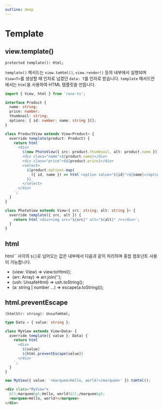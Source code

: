 ```yaml
---
outline: deep
---
```


# Template

## view.template()
`protected template(): Html;`

`template()` 메서드는 `view.toHtml()`, `view.render()` 등의 내부에서 실행되며 `View<T>`를 생성할 때 인자로 넘겼던 `data: T`를 인자로 받습니다. `template` 메서드안에서는 `html`을 사용하여 HTML 템플릿을 만듭니다.

```typescript
import { View, html } from 'rune-ts';

interface Product {
  name: string;
  price: number;
  thumbnail: string;
  options: { id: number; name: string }[];
}

class ProductView extends View<Product> {
  override template(product: Product) {
    return html`
      <div>
        ${new PhotoView({ src: product.thumbnail, alt: product.name })}
        <div class="name">${product.name}</div>
        <div class="price">$${product.price}</div>
        <select>
          ${product.options.map(
            ({ id, name }) => html`<option value="${id}">${name}</option>`,
          )}
        </select>
      </div>
    `;
  }
}

class PhotoView extends View<{ src: string; alt: string }> {
  override template({ src, alt }) {
    return html`<div><img src="${src}" alt="${alt}" /></div>`;
  }
}
```

## html

html`` 사이의 `${}`로 넘어오는 값은 내부에서 다음과 같이 처리하며 중첩 컴포넌트 사용이 가능합니다.

- (view: View) => view.toHtml();
- (arr: Array) => arr.join('');
- (ush: UnsafeHtml) => ush.toString();
- (a: string | number ...) => escape(a.toString());

## html.preventEscape

`(htmlStr: string): UnsafeHtml;`

```typescript
type Data = { value: string };

class MyView extends View<Data> {
  override template({ value }: Data) {
    return html`
      <div>
        ${value}
        ${html.preventEscape(value)}
      </div>
    `;
  }
}

new MyView({ value: '<marquee>Hello, world!</marquee>' }).toHtml();
```
```html
<div class="MyView">
  &lt;marquee&gt;Hello, world!&lt;/marquee&gt;
  <marquee>Hello, world!</marquee>
</div>
```






